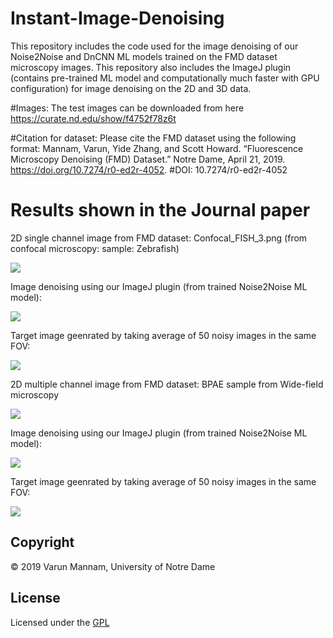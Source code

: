 # Instant-Image-Denoising
This repository includes the code used for the image denoising of our Noise2Noise and DnCNN ML models trained on the FMD dataset microscopy images. This repository also includes the ImageJ plugin (contains pre-trained ML model and computationally much faster with GPU configuration) for image denoising on the 2D and 3D data. 

#Images: The test images can be downloaded from here https://curate.nd.edu/show/f4752f78z6t

#Citation for dataset: Please cite the FMD dataset using the following format: Mannam, Varun, Yide Zhang, and Scott Howard. “Fluorescence Microscopy Denoising (FMD) Dataset.” Notre Dame, April 21, 2019. https://doi.org/10.7274/r0-ed2r-4052. #DOI: 10.7274/r0-ed2r-4052

# Results shown in the Journal paper

2D single channel image from FMD dataset: Confocal_FISH_3.png (from confocal microscopy: sample: Zebrafish)

![](Plugins/Test_images/2D_images/Raw_Images/Confocal_FISH_3.png)

Image denoising using our ImageJ plugin (from trained Noise2Noise ML model):

![](Plugins/Test_images/2D_images/Image_Denoising_results/denoised_confocal_fish3.png)

Target image geenrated by taking average of 50 noisy images in the same FOV: 

![](Plugins/Test_images/2D_images/Target(ground_truth)_Images/gt_Confocal_FISH_3.png)


2D multiple channel image from FMD dataset: BPAE sample from Wide-field microscopy

![](Plugins/Test_images/2D_images/Raw_Images/WideField_BPAE_raw_rgb_new1.png)

Image denoising using our ImageJ plugin (from trained Noise2Noise ML model):

![](Plugins/Test_images/2D_images/Image_Denoising_results/WideField_BPAE_denoised_rgb_new1.png)

Target image geenrated by taking average of 50 noisy images in the same FOV: 

![](Plugins/Test_images/2D_images/Target(ground_truth)_Images/WideField_BPAE_gt_rgb_new1.png)


## **Copyright**

© 2019 Varun Mannam, University of Notre Dame  

## **License**

Licensed under the [GPL](https://github.com/ND-HowardGroup/Instant_image_denoising/blob/master/LICENSE)


